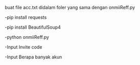buat file acc.txt didalam foler yang sama dengan onmiiReff.py

-pip install requests

-pip install BeautifulSoup4

-python onmiiReff.py

-Input Invite code

-Input Berapa banyak akun 

